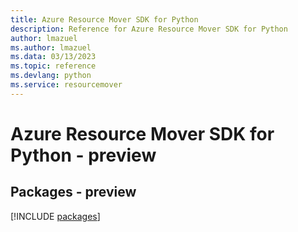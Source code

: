 ```yaml
---
title: Azure Resource Mover SDK for Python
description: Reference for Azure Resource Mover SDK for Python
author: lmazuel
ms.author: lmazuel
ms.data: 03/13/2023
ms.topic: reference
ms.devlang: python
ms.service: resourcemover
---
```

# Azure Resource Mover SDK for Python - preview
## Packages - preview
[!INCLUDE [packages](resource-mover-index.md)]